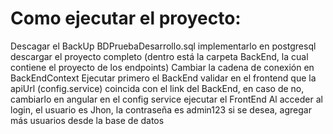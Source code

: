 # Como ejecutar el proyecto:

Descagar el BackUp BDPruebaDesarrollo.sql
implementarlo en postgresql
descargar el proyecto completo (dentro está la carpeta BackEnd, la cual contiene el proyecto de los endpoints)
Cambiar la cadena de conexión en BackEndContext
Ejecutar primero el BackEnd
validar en el frontend que la apiUrl (config.service) coincida con el link del BackEnd, en caso de no, cambiarlo en angular en el config service
ejecutar el FrontEnd
Al acceder al login, el usuario es Jhon, la contraseña es admin123
si se desea, agregar más usuarios desde la base de datos
